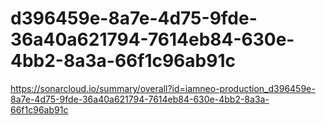 # d396459e-8a7e-4d75-9fde-36a40a621794-7614eb84-630e-4bb2-8a3a-66f1c96ab91c
https://sonarcloud.io/summary/overall?id=iamneo-production_d396459e-8a7e-4d75-9fde-36a40a621794-7614eb84-630e-4bb2-8a3a-66f1c96ab91c

